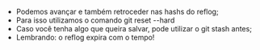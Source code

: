 * Podemos avançar e também retroceder nas hashs do reflog;
* Para isso utilizamos o comando git reset --hard
* Caso você tenha algo que queira salvar, pode utilizar o git stash antes;
* Lembrando: o reflog expira com o tempo!